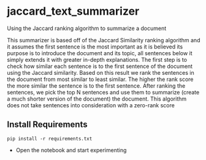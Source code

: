 # jaccard_text_summarizer
Using the Jaccard ranking algorithm to summarize a document

>>
This summarizer is based off of the Jaccard Similarity ranking algorithm and it assumes the first sentence is the most important as it is believed its purpose is to introduce the document and its topic, all sentences below it simply extends it with greater in-depth explanations. 
The first step is to check how similar each sentence is to the first sentence of the document using the Jaccard similarity. Based on this result we rank the sentences in the document from most similar to least similar. 
The higher the rank score the more similar the sentence is to the first sentence.  After ranking the sentences, we pick the top N sentences and use them to summarize (create a much shorter version of the document) the document.
This algorithm does not take sentences into consideration with a zero-rank score


## Install Requirements
```
pip install -r requirements.txt
```

- Open the notebook and start experimenting
